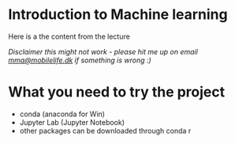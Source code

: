 # Introduction to Machine learning
Here is a the content from the lecture

*Disclaimer this might not work - please hit me up on email mma@mobilelife.dk if something is wrong :)*

# What you need to try the project
- conda (anaconda for Win)
- Jupyter Lab (Jupyter Notebook)
- other packages can be downloaded through conda
r
